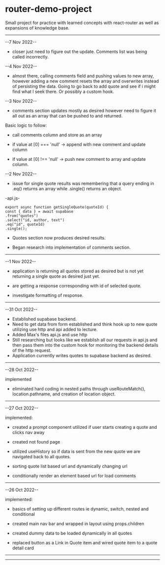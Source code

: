 # router-demo-project

Small project for practice with learned concepts with react-router as well as expansions of knowledge base.

---

--7 Nov 2022--

- closer just need to figure out the update. Comments list was being called incorrectly.

--4 Nov 2022--

- almost there, calling comments field and pushing values to new array, however adding a new comment resets the array and overwrites instead of persisting the data. Going to go back to add quote and see if i might find what I seek there. Or possibly a custom hook.

--3 Nov 2022--

- comments section updates mostly as desired however need to figure it all out as an array that can be pushed to and returned.

Basic logic to follow:

- call comments column and store as an array

- if value at [0] === 'null' -> append with new comment and update column

- if value at [0] !== 'null' -> push new comment to array and update column.

--2 Nov 2022--

- issue for single quote results was remembering that a query ending in .eq() returns an array while .single() returns an object.

-api.js-

```
export async function getSingleQuote(quoteId) {
const { data } = await supabase
.from("quotes")
.select("id, author, text")
.eq("id", quoteId)
.single();

```

- Quotes section now produces desired results.

- Began research into implementation of comments section.

---

--1 Nov 2022--

- application is returning all quotes stored as desired but is not yet returning a single quote as desired just yet.

- are getting a response corresponding with id of selected quote.

- investigate formatting of response.

---

--31 Oct 2022--

- Established supabase backend.
- Need to get data from form established and think hook up to new quote utilizing use http and api added to lecture.
- Added Max's files api.js and use http
- Still researching but looks like we establish all our requests in api.js and then pass them into the custom hook for monitoring the backend details of the http request.
- Application currently writes quotes to supabase backend as desired.

---

--28 Oct 2022--

implemented

- eliminated hard coding in nested paths through useRouteMatch(), location.pathname, and creation of location object.

---

--27 Oct 2022--

implemented:

- created a prompt component utilized if user starts creating a quote and clicks nav away

- created not found page

- utilized useHistory so if data is sent from the new quote we are navigated back to all quotes.

- sorting quote list based url and dynamically changing url

- conditionally render an element based url for load comments

---

--26 Oct 2022--

implemented:

- basics of setting up different routes ie dynamic, switch, nested and conditional

- created main nav bar and wrapped in layout using props.children

- created dummy data to be loaded dynamically in all quotes

- replaced button as a Link in Quote item and wired quote item to a quote detail card

---

---
